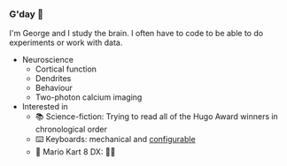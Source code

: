 ### G'day 👋

I'm George and I study the brain. I often have to code to be able to do experiments or work with data.

- Neuroscience
  - Cortical function
  - Dendrites
  - Behaviour
  - Two-photon calcium imaging
- Interested in
  - 📚 Science-fiction: Trying to read all of the Hugo Award winners in chronological order
  - ⌨️ Keyboards: mechanical and [configurable](https://github.com/jtroo/kanata)
  - 🏁 Mario Kart 8 DX: 🍄👑

<!--
**ogeesan/ogeesan** is a ✨ _special_ ✨ repository because its `README.md` (this file) appears on your GitHub profile.

Here are some ideas to get you started:

- 🔭 I’m currently working on ...
- 🌱 I’m currently learning ...
- 👯 I’m looking to collaborate on ...
- 🤔 I’m looking for help with ...
- 💬 Ask me about ...
- 📫 How to reach me: ...
- 😄 Pronouns: ...
- ⚡ Fun fact: ...
-->
